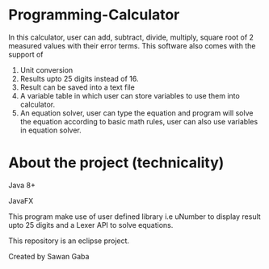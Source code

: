 # Programming-Calculator
  
In this calculator, user can add, subtract, divide, multiply, square root of 2 measured values with their error terms.
This software also comes with the support of 
1. Unit conversion
2. Results upto 25 digits instead of 16. 
3. Result can be saved into a text file
4. A variable table in which user can store variables to use them into calculator.
5. An equation solver, user can type the equation and program will solve the equation according to basic math rules, user can also use variables in equation solver.

# About the project (technicality)

Java 8+

JavaFX 

This program make use of user defined library i.e uNumber to display result upto 25 digits and a Lexer API to solve equations.

This repository is an eclipse project.

Created by Sawan Gaba

